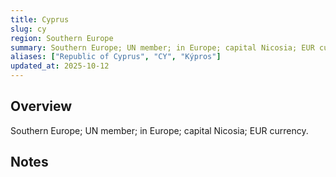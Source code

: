 ```yaml
---
title: Cyprus
slug: cy
region: Southern Europe
summary: Southern Europe; UN member; in Europe; capital Nicosia; EUR currency.
aliases: ["Republic of Cyprus", "CY", "Kýpros"]
updated_at: 2025-10-12
---
```


## Overview

Southern Europe; UN member; in Europe; capital Nicosia; EUR currency.

## Notes

<!-- Add your first note below -->
